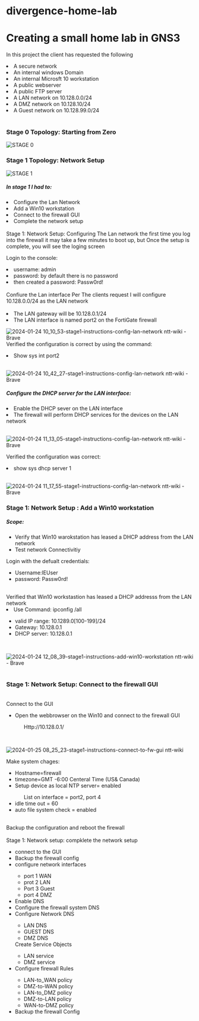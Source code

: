 # divergence-home-lab
<h1>Creating a small home lab in GNS3</h1>
<head> </head> In this project the client has requested the following </head>
<ol></ol>
<li>A secure network</li>
<li>An internal windows Domain</li>
<li>An internal Microsft 10 workstation</li> 
<li>A public webserver</li>
<li>A public FTP server</li>
<li>A LAN network on 10.128.0.0/24</li>
<li>A DMZ network on 10.128.10/24</li>
<li>A Guest network on 10.128.99.0/24</li>
<br>
<h3>Stage 0 Topology: Starting from Zero</h3>

![STAGE 0](https://github.com/notsilentxd/divergence-home-lab/assets/157625570/2960e05e-27ed-4ae0-b405-91613a56d3bc)

<h3>Stage 1 Topology: Network Setup</h3>

![STAGE 1](https://github.com/notsilentxd/divergence-home-lab/assets/157625570/d4816747-1b83-4f80-8ef5-64c1a8949d41)

<h5> In stage 1 I had to: </h5>

  <li>Configure the Lan Network</li>
  <li>Add a Win10 workstation</li>
  <li>Connect to the firewall GUI</li>
  <lI>Complete the network setup</lI>
<br>
Stage 1: Network Setup: Configuring The Lan network

</head>the first time you log into the firewall it may take a few minutes to boot up, but Once the setup is complete, you will see the loging screen</head>

Login to the console:
<li>username: admin</li>
<li>password: by default there is no password</li> 
    <li>then created a password: Passw0rd!</li>
<br>

<head>Confiure the Lan interface</head>
Per The clients request I will configure 10.128.0.0/24 as the LAN network
<br>
<br>
<li>The LAN gateway will be 10.128.0.1/24</li>
<li>The LAN interface is named port2 on the FortiGate firewall</li>

![2024-01-24 10_10_53-stage1-instructions-config-lan-network  ntt-wiki  - Brave](https://github.com/notsilentxd/divergence-home-lab/assets/157625570/c86fea8e-a062-45e2-a2ca-a86fb6a658e5)
<br> 
Verified the configuration is correct by using the command:
<li>Show sys int port2</li>
<br>

![2024-01-24 10_42_27-stage1-instructions-config-lan-network  ntt-wiki  - Brave](https://github.com/notsilentxd/divergence-home-lab/assets/157625570/00ccb984-24b7-4c6b-bffb-1616f2119966)
<br>
<h5>Configure the DHCP server for the LAN interface:</h5>
<li>Enable the DHCP sever on the LAN interface</li>
<li>The firewall will perform DHCP services for the devices on the LAN network</li>
<br>

![2024-01-24 11_13_05-stage1-instructions-config-lan-network  ntt-wiki  - Brave](https://github.com/notsilentxd/divergence-home-lab/assets/157625570/7d9c1721-e2f8-41cb-94b3-609dd7ca7200)

Verified the configuration was correct:
<li>show sys dhcp server 1</li>
<br>

![2024-01-24 11_17_55-stage1-instructions-config-lan-network  ntt-wiki  - Brave](https://github.com/notsilentxd/divergence-home-lab/assets/157625570/23920863-0c29-43d9-9043-8fe5ddaadfbe)


<h3>Stage 1: Network Setup : Add a Win10 workstation</h3>
<h5>Scope:</h5>
<ul>
  <li>Verify that Win10 warokstation has leased a DHCP address from the LAN network</li>
  <li>Test network Connectivitiy</li>
  </ul>
<head>Login with the defualt credentials:</head>
 <ul> 
   <li>Username:IEUser</li>
     <li>password: Passw0rd!</li>
 </ul>
 <br>
 <head>Verified that Win10 workstastion has leased a DHCP addresss from the LAN network</head>
  <li>Use Command: ipconfig /all </li>
 <ul>
      <li>valid IP range: 10.1289.0[100-199]/24</li>
      <li>Gateway: 10.128.0.1</li>
      <li>DHCP server: 10.128.0.1</li>
    </ul>    
    <br>
    
![2024-01-24 12_08_39-stage1-instructions-add-win10-workstation  ntt-wiki  - Brave](https://github.com/notsilentxd/divergence-home-lab/assets/157625570/d2987c3c-926d-48f4-b27c-b930403daa59)
<br>
<br>
<h3>Stage 1: Network Setup: Connect to the firewall GUI</h3>
<br>
<head>Connect to the GUI</head>
<ul>
<li>Open the webbrowser on the Win10 and connect to the firewall GUI</li>   
  <Ul>Http://10.128.0.1/</Ul>
</ul>
<br>

![2024-01-25 08_25_23-stage1-instructions-connect-to-fw-gui  ntt-wiki](https://github.com/notsilentxd/divergence-home-lab/assets/157625570/c2abf402-d97a-41b5-a36b-034add1468b2)
<head>Make system chages:</head>
<ul>
  <li>Hostname=firewall</li>
  <li>timezone=GMT -6:00 Centeral Time (US& Canada)</li>
  <li>Setup device as local NTP server= enabled</li>
  <ul>List on interface = port2, port 4</ul>
  <li>idle time out = 60</li>
  <li> auto file system check = enabled</li>
</ul>
<br>

<head>Backup the configuration and reboot the firewall</head>
<br>
<br>
<head5>Stage 1: Network setup: compklete the network setup</head5>
 <br>
  <ul>
      <li>connect to the GUI</li>
      <li>Backup the firewall config</li>
      <li>configure network interfaces</li>
   <ul>     
        <li>port 1 WAN</li>
        <li>prot 2 LAN</li>  
        <li>Port 3 Guest</li>
        <li>port 4 DMZ</li>
   </ul>
    <li>Enable DNS</li>
    <li>Configure the firewall system DNS</li>
    <li>Configure Network DNS</li>
    <ul>
      <li>LAN DNS</li>
      <li>GUEST DNS</li>
      <li>DMZ DNS</li>
    </ul>
    <il>Create Service Objects</il>
    <ul> 
      <li>LAN service</li>
      <li> DMZ service</li>
    </ul>
    <li>Configure firewall Rules</li>
    <ul>
        <li>LAN-to_WAN policy</li>
        <li>DMZ-to-WAN policy</li>
        <li>LAN-to_DMZ policy</li>
        <li>DMZ-to-LAN policy</li>
        <li>WAN-to-DMZ policy</li>
    </ul>
    <li>Backup the firewall Config</li>
  </ul>





     

